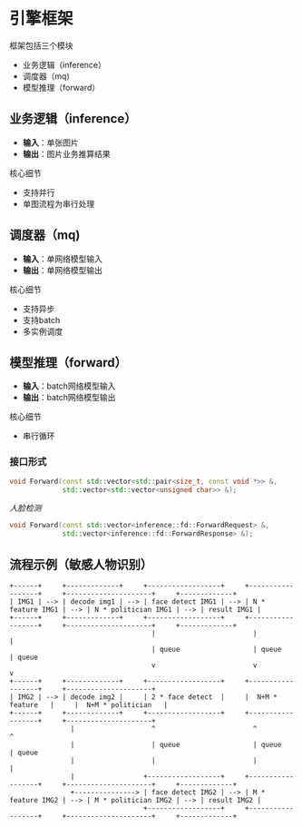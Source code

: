 
# 引擎框架

框架包括三个模块

* 业务逻辑（inference）
* 调度器（mq)
* 模型推理（forward）

## 业务逻辑（inference）

* **输入**：单张图片
* **输出**：图片业务推算结果

核心细节
* 支持并行
* 单图流程为串行处理

## 调度器（mq)

* **输入**：单网络模型输入
* **输出**：单网络模型输出

核心细节
* 支持异步
* 支持batch
* 多实例调度

## 模型推理（forward） 

* **输入**：batch网络模型输入
* **输出**：batch网络模型输出

核心细节
* 串行循环

### 接口形式

```C++
void Forward(const std::vector<std::pair<size_t, const void *>> &,
             std::vector<std::vector<unsigned char>> &);
```

*人脸检测*
```C++
void Forward(const std::vector<inference::fd::ForwardRequest> &,
             std::vector<inference::fd::ForwardResponse> &);
```

## 流程示例（敏感人物识别）

```ascii
+------+     +-------------+     +------------------+     +------------------+     +---------------------+     +-------------+
| IMG1 | --> | decode img1 | --> | face detect IMG1 | --> | N * feature IMG1 | --> | N * politician IMG1 | --> | result IMG1 |
+------+     +-------------+     +------------------+     +------------------+     +---------------------+     +-------------+
                                   |                        |                        |
                                   | queue                  | queue                  | queue
                                   v                        v                        v
+------+     +-------------+     +------------------+     +------------------+     +---------------------+
| IMG2 | --> | decode img2 |     | 2 * face detect  |     |  N+M * feature   |     |  N+M * politician   |
+------+     +-------------+     +------------------+     +------------------+     +---------------------+
               |                   ^                        ^                        ^
               |                   | queue                  | queue                  | queue
               |                   |                        |                        |
               |                 +------------------+     +------------------+     +---------------------+     +-------------+
               +---------------> | face detect IMG2 | --> | M * feature IMG2 | --> | M * politician IMG2 | --> | result IMG2 |
                                 +------------------+     +------------------+     +---------------------+     +-------------+
```